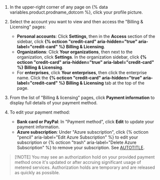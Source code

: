 1. In the upper-right corner of any page on {% data variables.product.prodname_dotcom %}, click your profile picture.

1. Select the account you want to view and then access the "Billing & Licensing" pages:

   * **Personal accounts**: Click **Settings**, then in the **Access** section of the sidebar, click **{% octicon "credit-card" aria-hidden="true" aria-label="credit-card" %} Billing & Licensing**.
   * **Organizations**: Click **Your organizations**, then next to the organization, click **Settings**. In the organization sidebar, click **{% octicon "credit-card" aria-hidden="true" aria-label="credit-card" %} Billing & Licensing**.
   * For **enterprises**, click **Your enterprises**, then click the enterprise name. Click the **{% octicon "credit-card" aria-hidden="true" aria-label="credit-card" %} Billing & Licensing** tab at the top of the page.

1. From the list of "Billing & licensing" pages, click **Payment information** to display full details of your payment method.

1. To edit your payment method:

   * **Bank card or PayPal**: In "Payment method", click **Edit** to update your payment information.
   * **Azure subscription**: Under "Azure subscription", click {% octicon "pencil" aria-label="Edit Azure Subscription" %} to edit your subscription or {% octicon "trash" aria-label="Delete Azure Subscription" %} to remove your subscription. See [AUTOTITLE](/billing/how-tos/set-up-payment/connect-azure-sub).

>[!NOTE] You may see an authorization hold on your provided payment method once it's updated or after accruing significant usage of metered services. Authorization holds are temporary and are released as quickly as possible.

